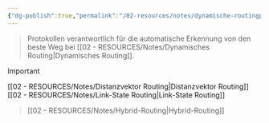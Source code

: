 ```yaml
---
{"dg-publish":true,"permalink":"/02-resources/notes/dynamische-routingprotokolle/","tags":["netzwerk/protokoll","GFN/prüfungsrelevant/AP1"],"noteIcon":"","updated":"2025-09-05T10:12:29.134+02:00"}
---
```


>Protokollen verantwortlich für die automatische Erkennung von den beste Weg bei [[02 - RESOURCES/Notes/Dynamisches Routing\|Dynamisches Routing]].

>[!important] 
[[02 - RESOURCES/Notes/Distanzvektor Routing\|Distanzvektor Routing]]
[[02 - RESOURCES/Notes/Link-State Routing\|Link-State Routing]]
>[[02 - RESOURCES/Notes/Hybrid-Routing\|Hybrid-Routing]]
